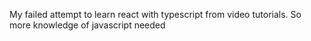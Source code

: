 My failed attempt to learn react with typescript from video tutorials.
So more knowledge of javascript needed
